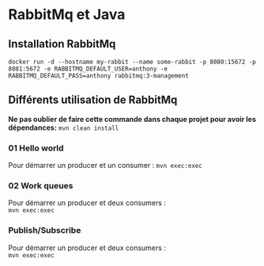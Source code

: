 # RabbitMq et Java
## Installation RabbitMq
```
docker run -d --hostname my-rabbit --name some-rabbit -p 8080:15672 -p 8081:5672 -e RABBITMQ_DEFAULT_USER=anthony -e RABBITMQ_DEFAULT_PASS=anthony rabbitmq:3-management
```

## Différents utilisation de RabbitMq
**Ne pas oublier de faire cette commande dans chaque projet pour avoir les dépendances:** `mvn clean install`

### 01 Hello world
Pour démarrer un producer et un consumer :
`mvn exec:exec`

### 02 Work queues
Pour démarrer un producer et deux consumers :  
`mvn exec:exec`

### Publish/Subscribe
Pour démarrer un producer et deux consumers :  
`mvn exec:exec`
